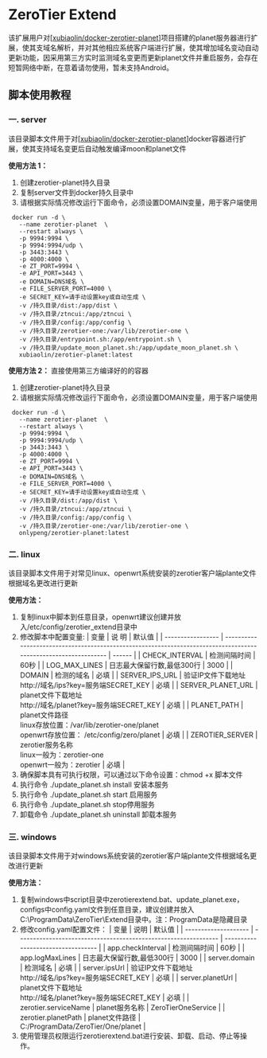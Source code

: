 # ZeroTier Extend

该扩展用户对[[xubiaolin/docker-zerotier-planet](https://github.com/xubiaolin/docker-zerotier-planet)]项目搭建的planet服务器进行扩展，使其支域名解析，并对其他相应系统客户端进行扩展，使其增加域名变动自动更新功能，因采用第三方实时监测域名变更而更新planet文件并重启服务，会存在短暂网络中断，在意着请勿使用，暂未支持Android。

## 脚本使用教程

### 一. server

该目录脚本文件用于对[[xubiaolin/docker-zerotier-planet](https://github.com/xubiaolin/docker-zerotier-planet)]docker容器进行扩展，使其支持域名变更后自动触发编译moon和planet文件

**使用方法 1：**

1. 创建zerotier-planet持久目录
2. 复制server文件到docker持久目录中
3. 请根据实际情况修改运行下面命令，必须设置DOMAIN变量，用于客户端使用

```
 docker run -d \
   --name zerotier-planet  \
   --restart always \
   -p 9994:9994 \
   -p 9994:9994/udp \
   -p 3443:3443 \
   -p 4000:4000 \
   -e ZT_PORT=9994 \
   -e API_PORT=3443 \
   -e DOMAIN=DNS域名 \
   -e FILE_SERVER_PORT=4000 \
   -e SECRET_KEY=请手动设置key或自动生成 \
   -v /持久目录/dist:/app/dist \
   -v /持久目录/ztncui:/app/ztncui \
   -v /持久目录/config:/app/config \
   -v /持久目录/zerotier-one:/var/lib/zerotier-one \
   -v /持久目录/entrypoint.sh:/app/entrypoint.sh \
   -v /持久目录/update_moon_planet.sh:/app/update_moon_planet.sh \
   xubiaolin/zerotier-planet:latest
```

**使用方法 2：**
直接使用第三方编译好的的容器

1. 创建zerotier-planet持久目录
2. 请根据实际情况修改运行下面命令，必须设置DOMAIN变量，用于客户端使用

```
 docker run -d \
   --name zerotier-planet  \
   --restart always \
   -p 9994:9994 \
   -p 9994:9994/udp \
   -p 3443:3443 \
   -p 4000:4000 \
   -e ZT_PORT=9994 \
   -e API_PORT=3443 \
   -e DOMAIN=DNS域名 \
   -e FILE_SERVER_PORT=4000 \
   -e SECRET_KEY=请手动设置key或自动生成 \
   -v /持久目录/dist:/app/dist \
   -v /持久目录/ztncui:/app/ztncui \
   -v /持久目录/config:/app/config \
   -v /持久目录/zerotier-one:/var/lib/zerotier-one \
   onlypeng/zerotier-planet:latest
```

### 二. linux

该目录脚本文件用于对常见linux、openwrt系统安装的zerotier客户端plante文件根据域名更改进行更新

**使用方法：**

1. 复制linux中脚本到任意目录，openwrt建议创建并放入/etc/config/zerotier_extend目录中
2. 修改脚本中配置变量:
| 变量              | 说 明                                                                                                           | 默认值 |
   | ----------------- | --------------------------------------------------------------------------------------------------------------- | ------ |
   | CHECK_INTERVAL    | 检测间隔时间                                                                                                    | 60秒   |
   | LOG_MAX_LINES     | 日志最大保留行数,最低300行                                                                                      | 3000   |
   | DOMAIN            | 检测的域名                                                                                                      | 必填   |
   | SERVER_IPS_URL    | 验证IP文件下载地址<br />http://域名/ips?key=服务端SECRET_KEY                                                    | 必填   |
   | SERVER_PLANET_URL | planet文件下载地址<br /> http://域名/planet?key=服务端SECRET_KEY                                                | 必填   |
   | PLANET_PATH       | planet文件路径<br />linux存放位置：/var/lib/zerotier-one/planet <br />openwrt存放位置： /etc/config/zero/planet | 必填   |
   | ZEROTIER_SERVER   | zerotier服务名称<br />linux一般为：zerotier-one <br />openwrt一般为：zerotier                                   | 必填   |
3. 确保脚本具有可执行权限，可以通过以下命令设置：chmod +x 脚本文件
4. 执行命令 ./update_planet.sh install 安装本服务
5. 执行命令 ./update_planet.sh start 启用服务
6. 执行命令 ./update_planet.sh stop停用服务
7. 卸载命令 ./update_planet.sh uninstall 卸载本服务

### 三. windows

该目录脚本文件用于对windows系统安装的zerotier客户端plante文件根据域名更改进行更新

**使用方法：**

1. 复制windows中script目录中zerotierextend.bat、update_planet.exe，configs中config.yaml文件到任意目录，建议创建并放入C:\ProgramData\ZeroTier\Extend目录中。注：ProgramData是隐藏目录
2. 修改config.yaml配置文件：
   | 变量                 | 说明                                                            | 默认值                             |
   | -------------------- | --------------------------------------------------------------- | ---------------------------------- |
   | app.checkInterval    | 检测间隔时间                                                    | 60秒                               |
   | app.logMaxLines      | 日志最大保留行数,最低300行                                      | 3000                               |
   | server.domain        | 检测域名                                                        | 必填                               |
   | server.ipsUrl        | 验证IP文件下载地址 <br />http://域名/ips?key=服务端SECRET_KEY    | 必填                               |
   | server.planetUrl     | planet文件下载地址 <br />http://域名/planet?key=服务端SECRET_KEY | 必填                               |
   | zerotier.serviceName | planet服务名称                                                  | ZeroTierOneService                 |
   | zerotier.planetPath  | planet文件路径                                                  | C:/ProgramData/ZeroTier/One/planet |
3. 使用管理员权限运行zerotierextend.bat进行安装、卸载、启动、停止等操作。
